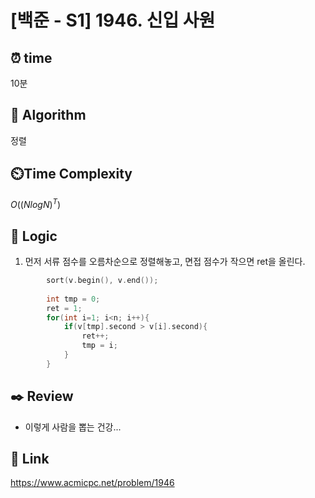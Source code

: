 # [백준 - S1] 1946. 신입 사원

## ⏰  **time**
10분

## :pushpin: **Algorithm**
정렬

## ⏲️**Time Complexity**
$O((NlogN)^T)$

## :round_pushpin: **Logic**
1. 먼저 서류 점수를 오름차순으로 정렬해놓고, 면접 점수가 작으면 ret을 올린다.
```cpp
		sort(v.begin(), v.end());
		
		int tmp = 0;
		ret = 1;
		for(int i=1; i<n; i++){
			if(v[tmp].second > v[i].second){
				ret++;
				tmp = i;
			}
		}
```

## :black_nib: **Review**
- 이렇게 사람을 뽑는 건강...

## 📡 Link
https://www.acmicpc.net/problem/1946

